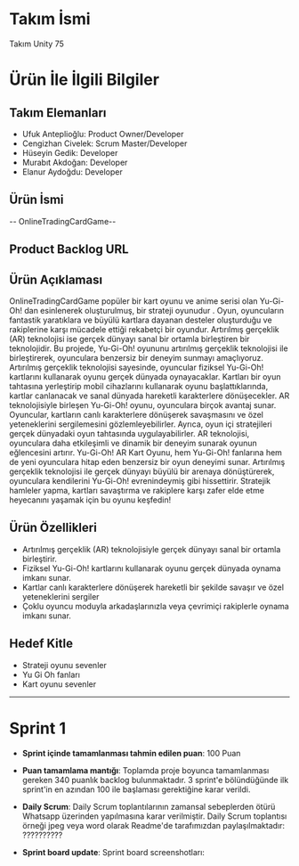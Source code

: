 # **Takım İsmi**

Takım Unity 75

# Ürün İle İlgili Bilgiler

## Takım Elemanları
- Ufuk Anteplioğlu: Product Owner/Developer
- Cengizhan Civelek: Scrum Master/Developer
- Hüseyin Gedik: Developer
- Murabıt Akdoğan: Developer
- Elanur Aydoğdu: Developer

## Ürün İsmi

-- OnlineTradingCardGame--

## Product Backlog URL


## Ürün Açıklaması

OnlineTradingCardGame popüler bir kart oyunu ve anime serisi olan Yu-Gi-Oh! dan esinlenerek oluşturulmuş, bir strateji oyunudur . Oyun, oyuncuların fantastik yaratıklara ve büyülü kartlara dayanan desteler oluşturduğu ve rakiplerine karşı mücadele ettiği rekabetçi bir oyundur. Artırılmış gerçeklik (AR) teknolojisi ise gerçek dünyayı sanal bir ortamla birleştiren bir teknolojidir.
Bu projede, Yu-Gi-Oh! oyununu artırılmış gerçeklik teknolojisi ile birleştirerek, oyunculara benzersiz bir deneyim sunmayı amaçlıyoruz. Artırılmış gerçeklik teknolojisi sayesinde, oyuncular fiziksel Yu-Gi-Oh! kartlarını kullanarak oyunu gerçek dünyada oynayacaklar. Kartları bir oyun tahtasına yerleştirip mobil cihazlarını kullanarak oyunu başlattıklarında, kartlar canlanacak ve sanal dünyada hareketli karakterlere dönüşecekler.
AR teknolojisiyle birleşen Yu-Gi-Oh! oyunu, oyunculara birçok avantaj sunar. Oyuncular, kartların canlı karakterlere dönüşerek savaşmasını ve özel yeteneklerini sergilemesini gözlemleyebilirler. Ayrıca, oyun içi stratejileri gerçek dünyadaki oyun tahtasında uygulayabilirler. AR teknolojisi, oyunculara daha etkileşimli ve dinamik bir deneyim sunarak oyunun eğlencesini artırır.
Yu-Gi-Oh! AR Kart Oyunu, hem Yu-Gi-Oh! fanlarına hem de yeni oyunculara hitap eden benzersiz bir oyun deneyimi sunar. Artırılmış gerçeklik teknolojisi ile gerçek dünyayı büyülü bir arenaya dönüştürerek, oyunculara kendilerini Yu-Gi-Oh! evrenindeymiş gibi hissettirir. Stratejik hamleler yapma, kartları savaştırma ve rakiplere karşı zafer elde etme heyecanını yaşamak için bu oyunu keşfedin!

## Ürün Özellikleri

- Artırılmış gerçeklik (AR) teknolojisiyle gerçek dünyayı sanal bir ortamla birleştirir.
- Fiziksel Yu-Gi-Oh! kartlarını kullanarak oyunu gerçek dünyada oynama imkanı sunar.
- Kartlar canlı karakterlere dönüşerek hareketli bir şekilde savaşır ve özel yeteneklerini sergiler
- Çoklu oyuncu moduyla arkadaşlarınızla veya çevrimiçi rakiplerle oynama imkanı sunar.

## Hedef Kitle

- Strateji oyunu sevenler
- Yu Gi Oh fanları
- Kart oyunu sevenler

---

# Sprint 1

- **Sprint içinde tamamlanması tahmin edilen puan**: 100 Puan



- **Puan tamamlama mantığı**: Toplamda proje boyunca tamamlanması gereken 340 puanlık backlog bulunmaktadır. 3 sprint'e bölündüğünde ilk sprint'in en azından 100 ile başlaması gerektiğine karar verildi.


- **Daily Scrum**: Daily Scrum toplantılarının zamansal sebeplerden ötürü Whatsapp üzerinden yapılmasına karar verilmiştir. Daily Scrum toplantısı örneği jpeg veya word olarak Readme'de tarafımızdan paylaşılmaktadır: ??????????

- **Sprint board update**: Sprint board screenshotları: 
